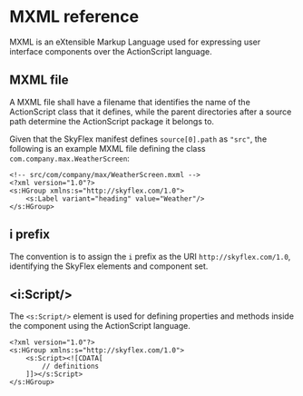 # MXML reference

MXML is an eXtensible Markup Language used for expressing user interface components over the ActionScript language.

## MXML file

A MXML file shall have a filename that identifies the name of the ActionScript class that it defines, while the parent directories after a source path determine the ActionScript package it belongs to.

Given that the SkyFlex manifest defines `source[0].path` as `"src"`, the following is an example MXML file defining the class `com.company.max.WeatherScreen`:

```mxml
<!-- src/com/company/max/WeatherScreen.mxml -->
<?xml version="1.0"?>
<s:HGroup xmlns:s="http://skyflex.com/1.0">
    <s:Label variant="heading" value="Weather"/>
</s:HGroup>
```

## i prefix

The convention is to assign the `i` prefix as the URI `http://skyflex.com/1.0`, identifying the SkyFlex elements and component set.

## &lt;i:Script/&gt;

The `<s:Script/>` element is used for defining properties and methods inside the component using the ActionScript language.

```mxml
<?xml version="1.0"?>
<s:HGroup xmlns:s="http://skyflex.com/1.0">
    <s:Script><![CDATA[
        // definitions
    ]]></s:Script>
</s:HGroup>
```
